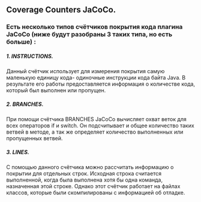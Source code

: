 ## Coverage Counters JaCoCo.
### Есть несколько типов счётчиков покрытия кода плагина JaCoCo (ниже будут разобраны 3 таких типа, но есть больше) :
##### 1. INSTRUCTIONS. 
Данный счётчик использует для измерения покрытия самую маленькую единицу кода- одиночные инструкции кода байта Java. В результате его работы предоставляется информация о количестве кода, который был выполнен или пропущен.
##### 2. BRANCHES.
При помощи счётчика BRANCHES JaCoCo вычисляет охват веток для всех операторов if и switch. Он подсчитывает и общее количество таких ветвей в методе, а так же определяет количество выполненных или пропущенных ветвей.
##### 3. LINES.
С помощью данного счётчика можно рассчитать информацию о покрытии для отдельных строк. Исходная строка считается выполненной, когда была выполнена хотя бы одна команда, назначенная этой строке. Однако этот счётчик работает на файлах классов, которые были скомпилированы с информацией об отладке.

